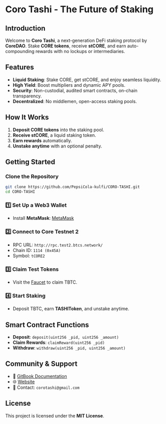# Coro Tashi - The Future of Staking

## Introduction
Welcome to **Coro Tashi**, a next-generation DeFi staking protocol by **CoreDAO**. Stake **CORE tokens**, receive **stCORE**, and earn auto-compounding rewards with no lockups or intermediaries.

## Features
* **Liquid Staking**: Stake CORE, get stCORE, and enjoy seamless liquidity.
* **High Yield**: Boost multipliers and dynamic APY pools.
* **Security**: Non-custodial, audited smart contracts, on-chain transparency.
* **Decentralized**: No middlemen, open-access staking pools.

## How It Works
1. **Deposit CORE tokens** into the staking pool.
2. **Receive stCORE**, a liquid staking token.
3. **Earn rewards** automatically.
4. **Unstake anytime** with an optional penalty.

## Getting Started

### Clone the Repository

```sh
git clone https://github.com/PepsiCola-kulfi/CORO-TASHI.git
cd CORO-TASHI
```

### 1️⃣ Set Up a Web3 Wallet
* Install **MetaMask**: [MetaMask](https://metamask.io/)

### 2️⃣ Connect to Core Testnet 2
* RPC URL: `http://rpc.test2.btcs.network/`
* Chain ID: `1114 (0x45A)`
* Symbol: `tCORE2`

### 3️⃣ Claim Test Tokens
* Visit the [Faucet](https://faucet.test2.btcs.network/) to claim TBTC.

### 4️⃣ Start Staking
* Deposit TBTC, earn **TASHIToken**, and unstake anytime.

## Smart Contract Functions
* **Deposit**: `deposit(uint256 _pid, uint256 _amount)`
* **Claim Rewards**: `claimReward(uint256 _pid)`
* **Withdraw**: `withdraw(uint256 _pid, uint256 _amount)`

## Community & Support
* 📖 [GitBook Documentation](https://coro-tashi.gitbook.io/coro-tashi)
* 🌐 [Website](https://coro-tashi.vercel.app/)
* 📧 Contact: `corotashi@gmail.com`

## License
This project is licensed under the **MIT License**.
